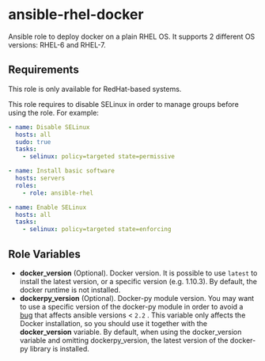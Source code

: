ansible-rhel-docker
============

Ansible role to deploy docker on a plain RHEL OS. It supports 2 different OS versions: RHEL-6 and RHEL-7.

Requirements
------------

This role is only available for RedHat-based systems.

This role requires to disable SELinux in order to manage groups before using the role. For example:

```yaml
- name: Disable SELinux
  hosts: all
  sudo: true
  tasks:
    - selinux: policy=targeted state=permissive

- name: Install basic software
  hosts: servers
  roles:
    - role: ansible-rhel

- name: Enable SELinux
  hosts: all
  tasks:
    - selinux: policy=targeted state=enforcing
```

Role Variables
--------------

* **docker_version** (Optional). Docker version. It is possible to use `latest` to install the latest version, or a specific version (e.g. 1.10.3). By default, the docker runtime is not installed.
* **dockerpy_version** (Optional). Docker-py module version. You may want to use a specific version of the docker-py module in order to avoid a [bug](https://github.com/ansible/ansible/issues/17495) that affects ansible versions < `2.2` . This variable only affects the Docker installation, so you should use it together with the **docker_version** variable. By default, when using the docker_version variable and omitting dockerpy_version, the latest version of the docker-py library is installed.
